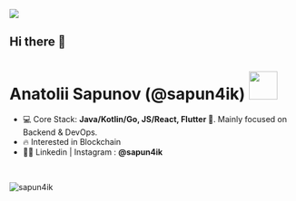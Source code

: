 ![](https://github.com/halfrost/halfrost/blob/master/icons/header_.png)

## Hi there 👋

<h1 align="left">Anatolii Sapunov (@sapun4ik) <img src="https://media.giphy.com/media/VgCDAzcKvsR6OM0uWg/giphy.gif" width="50"> </h1>

- 💻 Core Stack: **Java/Kotlin/Go, JS/React, Flutter 🥰**. Mainly focused on Backend & DevOps.
- 🔥 Interested in Blockchain
- 👨‍💻 Linkedin | Instagram : **@sapun4ik** 
<br />



<p>&nbsp;<img align="left" src="https://github-readme-stats.vercel.app/api?username=sapun4ik&show_icons=true&hide_title=true" alt="sapun4ik" /></p>

<!--
**sapun4ik/sapun4ik** is a ✨ _special_ ✨ repository because its `README.md` (this file) appears on your GitHub profile.

Here are some ideas to get you started:

- 🔭 I’m currently working on ...
- 🌱 I’m currently learning ...
- 👯 I’m looking to collaborate on ...
- 🤔 I’m looking for help with ...
- 💬 Ask me about ...
- 📫 How to reach me: ...
- 😄 Pronouns: ...
- ⚡ Fun fact: ...
-->
